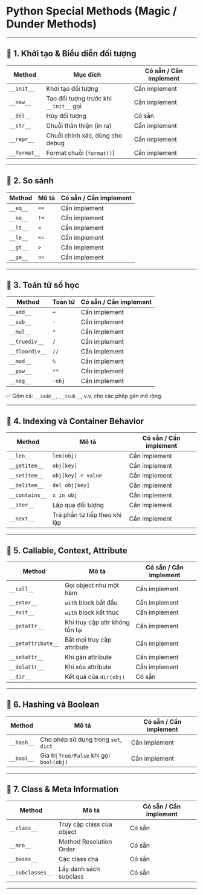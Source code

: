 # Python Special Methods (Magic / Dunder Methods)

---

## 📌 1. Khởi tạo & Biểu diễn đối tượng

| Method       | Mục đích                               | Có sẵn / Cần implement |
| ------------ | -------------------------------------- | ---------------------- |
| `__init__`   | Khởi tạo đối tượng                     | Cần implement          |
| `__new__`    | Tạo đối tượng trước khi `__init__` gọi | Cần implement          |
| `__del__`    | Hủy đối tượng                          | Có sẵn                 |
| `__str__`    | Chuỗi thân thiện (in ra)               | Cần implement          |
| `__repr__`   | Chuỗi chính xác, dùng cho debug        | Cần implement          |
| `__format__` | Format chuỗi (`format()`)              | Cần implement          |

---

## 📌 2. So sánh

| Method   | Mô tả | Có sẵn / Cần implement |
| -------- | ----- | ---------------------- |
| `__eq__` | `==`  | Cần implement          |
| `__ne__` | `!=`  | Cần implement          |
| `__lt__` | `<`   | Cần implement          |
| `__le__` | `<=`  | Cần implement          |
| `__gt__` | `>`   | Cần implement          |
| `__ge__` | `>=`  | Cần implement          |

---

## 📌 3. Toán tử số học

| Method         | Toán tử | Có sẵn / Cần implement |
| -------------- | ------- | ---------------------- |
| `__add__`      | `+`     | Cần implement          |
| `__sub__`      | `-`     | Cần implement          |
| `__mul__`      | `*`     | Cần implement          |
| `__truediv__`  | `/`     | Cần implement          |
| `__floordiv__` | `//`    | Cần implement          |
| `__mod__`      | `%`     | Cần implement          |
| `__pow__`      | `**`    | Cần implement          |
| `__neg__`      | `-obj`  | Cần implement          |

✅ Gồm cả: `__iadd__`, `__isub__`, v.v. cho các phép gán mở rộng.

---

## 📌 4. Indexing và Container Behavior

| Method         | Mô tả                         | Có sẵn / Cần implement |
| -------------- | ----------------------------- | ---------------------- |
| `__len__`      | `len(obj)`                    | Cần implement          |
| `__getitem__`  | `obj[key]`                    | Cần implement          |
| `__setitem__`  | `obj[key] = value`            | Cần implement          |
| `__delitem__`  | `del obj[key]`                | Cần implement          |
| `__contains__` | `x in obj`                    | Cần implement          |
| `__iter__`     | Lặp qua đối tượng             | Cần implement          |
| `__next__`     | Trả phần tử tiếp theo khi lặp | Cần implement          |

---

## 📌 5. Callable, Context, Attribute

| Method             | Mô tả                           | Có sẵn / Cần implement |
| ------------------ | ------------------------------- | ---------------------- |
| `__call__`         | Gọi object như một hàm          | Cần implement          |
| `__enter__`        | `with` block bắt đầu            | Cần implement          |
| `__exit__`         | `with` block kết thúc           | Cần implement          |
| `__getattr__`      | Khi truy cập attr không tồn tại | Cần implement          |
| `__getattribute__` | Bắt mọi truy cập attribute      | Cần implement          |
| `__setattr__`      | Khi gán attribute               | Cần implement          |
| `__delattr__`      | Khi xóa attribute               | Cần implement          |
| `__dir__`          | Kết quả của `dir(obj)`          | Có sẵn                 |

---

## 📌 6. Hashing và Boolean

| Method     | Mô tả                                    | Có sẵn / Cần implement |
| ---------- | ---------------------------------------- | ---------------------- |
| `__hash__` | Cho phép sử dụng trong `set`, `dict`     | Cần implement          |
| `__bool__` | Giá trị `True/False` khi gọi `bool(obj)` | Cần implement          |

---

## 📌 7. Class & Meta Information

| Method           | Mô tả                     | Có sẵn / Cần implement |
| ---------------- | ------------------------- | ---------------------- |
| `__class__`      | Truy cập class của object | Có sẵn                 |
| `__mro__`        | Method Resolution Order   | Có sẵn                 |
| `__bases__`      | Các class cha             | Có sẵn                 |
| `__subclasses__` | Lấy danh sách subclass    | Có sẵn                 |

---
